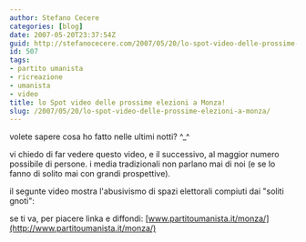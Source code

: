 ```yaml
---
author: Stefano Cecere
categories: [blog]
date: 2007-05-20T23:37:54Z
guid: http://stefanocecere.com/2007/05/20/lo-spot-video-delle-prossime-elezioni-a-monza/
id: 507
tags:
- partito umanista
- ricreazione
- umanista
- video
title: lo Spot video delle prossime elezioni a Monza!
slug: /2007/05/20/lo-spot-video-delle-prossime-elezioni-a-monza/
---
```


volete sapere cosa ho fatto nelle ultimi notti? ^_^

vi chiedo di far vedere questo video, e il successivo, al maggior numero possibile di persone. i media tradizionali non parlano mai di noi (e se lo fanno di solito mai con grandi prospettive).

il segunte video mostra l'abusivismo di spazi elettorali compiuti dai "soliti gnoti":

se ti va, per piacere linka e diffondi: [www.partitoumanista.it/monza/](http://www.partitoumanista.it/monza/)